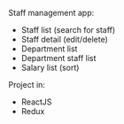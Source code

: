 Staff management app:
- Staff list (search for staff)
- Staff detail (edit/delete)
- Department list
- Department staff list
- Salary list (sort)

Project in:
- ReactJS
- Redux
